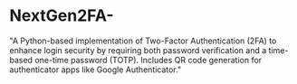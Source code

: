 # NextGen2FA-
"A Python-based implementation of Two-Factor Authentication (2FA) to enhance login security by requiring both password verification and a time-based one-time password (TOTP). Includes QR code generation for authenticator apps like Google Authenticator."

